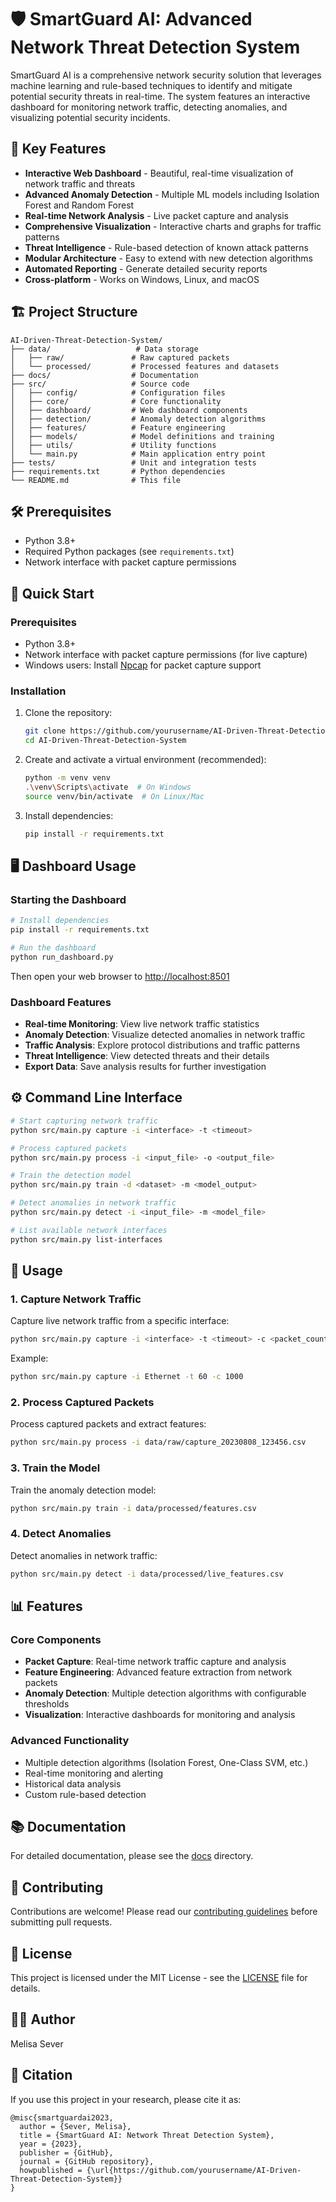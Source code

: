 # 🛡️ SmartGuard AI: Advanced Network Threat Detection System

SmartGuard AI is a comprehensive network security solution that leverages machine learning and rule-based techniques to identify and mitigate potential security threats in real-time. The system features an interactive dashboard for monitoring network traffic, detecting anomalies, and visualizing potential security incidents.

## 🚀 Key Features

- **Interactive Web Dashboard** - Beautiful, real-time visualization of network traffic and threats
- **Advanced Anomaly Detection** - Multiple ML models including Isolation Forest and Random Forest
- **Real-time Network Analysis** - Live packet capture and analysis
- **Comprehensive Visualization** - Interactive charts and graphs for traffic patterns
- **Threat Intelligence** - Rule-based detection of known attack patterns
- **Modular Architecture** - Easy to extend with new detection algorithms
- **Automated Reporting** - Generate detailed security reports
- **Cross-platform** - Works on Windows, Linux, and macOS

## 🏗️ Project Structure

```
AI-Driven-Threat-Detection-System/
├── data/                   # Data storage
│   ├── raw/               # Raw captured packets
│   └── processed/         # Processed features and datasets
├── docs/                  # Documentation
├── src/                   # Source code
│   ├── config/            # Configuration files
│   ├── core/              # Core functionality
│   ├── dashboard/         # Web dashboard components
│   ├── detection/         # Anomaly detection algorithms
│   ├── features/          # Feature engineering
│   ├── models/            # Model definitions and training
│   ├── utils/             # Utility functions
│   └── main.py            # Main application entry point
├── tests/                 # Unit and integration tests
├── requirements.txt       # Python dependencies
└── README.md              # This file
```

## 🛠️ Prerequisites

- Python 3.8+
- Required Python packages (see `requirements.txt`)
- Network interface with packet capture permissions

## 🚀 Quick Start

### Prerequisites
- Python 3.8+
- Network interface with packet capture permissions (for live capture)
- Windows users: Install [Npcap](https://npcap.com/) for packet capture support

### Installation

1. Clone the repository:
   ```bash
   git clone https://github.com/yourusername/AI-Driven-Threat-Detection-System.git
   cd AI-Driven-Threat-Detection-System
   ```

2. Create and activate a virtual environment (recommended):
   ```bash
   python -m venv venv
   .\venv\Scripts\activate  # On Windows
   source venv/bin/activate  # On Linux/Mac
   ```

3. Install dependencies:
   ```bash
   pip install -r requirements.txt
   ```

## 🖥️ Dashboard Usage

### Starting the Dashboard

```bash
# Install dependencies
pip install -r requirements.txt

# Run the dashboard
python run_dashboard.py
```

Then open your web browser to [http://localhost:8501](http://localhost:8501)

### Dashboard Features

- **Real-time Monitoring**: View live network traffic statistics
- **Anomaly Detection**: Visualize detected anomalies in network traffic
- **Traffic Analysis**: Explore protocol distributions and traffic patterns
- **Threat Intelligence**: View detected threats and their details
- **Export Data**: Save analysis results for further investigation

## ⚙️ Command Line Interface

```bash
# Start capturing network traffic
python src/main.py capture -i <interface> -t <timeout>

# Process captured packets
python src/main.py process -i <input_file> -o <output_file>

# Train the detection model
python src/main.py train -d <dataset> -m <model_output>

# Detect anomalies in network traffic
python src/main.py detect -i <input_file> -m <model_file>

# List available network interfaces
python src/main.py list-interfaces
```

## 🏃 Usage

### 1. Capture Network Traffic

Capture live network traffic from a specific interface:

```bash
python src/main.py capture -i <interface> -t <timeout> -c <packet_count>
```

Example:
```bash
python src/main.py capture -i Ethernet -t 60 -c 1000
```

### 2. Process Captured Packets

Process captured packets and extract features:

```bash
python src/main.py process -i data/raw/capture_20230808_123456.csv
```

### 3. Train the Model

Train the anomaly detection model:

```bash
python src/main.py train -i data/processed/features.csv
```

### 4. Detect Anomalies

Detect anomalies in network traffic:

```bash
python src/main.py detect -i data/processed/live_features.csv
```

## 📊 Features

### Core Components

- **Packet Capture**: Real-time network traffic capture and analysis
- **Feature Engineering**: Advanced feature extraction from network packets
- **Anomaly Detection**: Multiple detection algorithms with configurable thresholds
- **Visualization**: Interactive dashboards for monitoring and analysis

### Advanced Functionality

- Multiple detection algorithms (Isolation Forest, One-Class SVM, etc.)
- Real-time monitoring and alerting
- Historical data analysis
- Custom rule-based detection

## 📚 Documentation

For detailed documentation, please see the [docs](docs/) directory.

## 🤝 Contributing

Contributions are welcome! Please read our [contributing guidelines](CONTRIBUTING.md) before submitting pull requests.

## 📄 License

This project is licensed under the MIT License - see the [LICENSE](LICENSE) file for details.

## 👩‍💻 Author

Melisa Sever

## 📝 Citation

If you use this project in your research, please cite it as:

```
@misc{smartguardai2023,
  author = {Sever, Melisa},
  title = {SmartGuard AI: Network Threat Detection System},
  year = {2023},
  publisher = {GitHub},
  journal = {GitHub repository},
  howpublished = {\url{https://github.com/yourusername/AI-Driven-Threat-Detection-System}}
}
```
